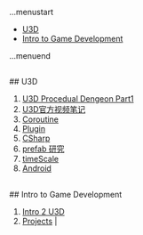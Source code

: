 ...menustart

 - [U3D](#f1ab9c403a278470b521f050cf149ff5)
 - [Intro to Game Development](#6962dfbcfcc7af6f915019edf77e6cc8)

...menuend





<h2 id="f1ab9c403a278470b521f050cf149ff5"></h2>
## U3D


 1. [U3D Procedual Dengeon Part1](https://github.com/mebusy/notes/blob/master/dev_notes/U3D_ProcedualDengeon%201.md) 
 2. [U3D官方视频笔记](https://github.com/mebusy/notes/blob/master/dev_notes/U3D%E5%AE%98%E6%96%B9%E8%A7%86%E9%A2%91%E7%AC%94%E8%AE%B0.md) 
 3. [Coroutine](https://github.com/mebusy/notes/blob/master/dev_notes/Unity_coroutine.md) 
 4. [Plugin](https://github.com/mebusy/notes/blob/master/dev_notes/Unity_Plugin.md)
 5. [CSharp](https://github.com/mebusy/notes/blob/master/dev_notes/Unity3D_CSharp.md) 
 6. [prefab 研究](https://github.com/mebusy/notes/blob/master/dev_notes/U3D_prefab_tips.md) 
 7. [timeScale](https://github.com/mebusy/notes/blob/master/dev_notes/U3D_timescale.md)  
 8. [Android](https://github.com/mebusy/notes/blob/master/dev_notes/Unity_Android.md) 




<h2 id="6962dfbcfcc7af6f915019edf77e6cc8"></h2>
## Intro to Game Development


 1. [Intro 2 U3D](https://github.com/mebusy/notes/blob/master/dev_notes/Intro2GameDevelopment_Intro.md) 
 2. [Projects](https://github.com/mebusy/notes/blob/master/dev_notes/U3D_INTRO_2_GAME_Development.md) |